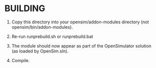 BUILDING
========

1.  Copy this directory into your opensim/addon-modules directory (not opensim/bin/addon-modules).

2.  Re-run runprebuild.sh or runprebuild.bat

3.  The module should now appear as part of the OpenSimulator solution (as loaded by OpenSim.sln).

4.  Compile.
